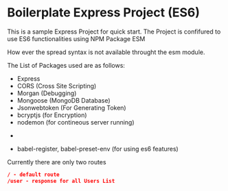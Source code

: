 # Boilerplate Express Project (ES6)

This is a sample Express Project for quick start. The Project is confifured to use ES6 functionalities using NPM Package ESM

How ever the spread syntax is not available throught the esm module.

The List of Packages used are as follows:

- Express
- CORS (Cross Site Scripting)
- Morgan (Debugging)
- Mongoose (MongoDB Database)
- Jsonwebtoken (For Generating Token)
- bcryptjs (for Encryption)
- nodemon (for contineous server running)
- ~~~esm (for utilizing es6 features)~~~
- babel-register, babel-preset-env (for using es6 features)

Currently there are only two routes

```json
/ - default route
/user - response for all Users List
```
